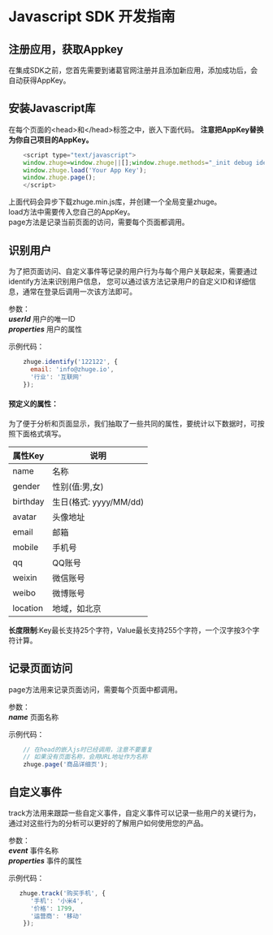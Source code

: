 # Javascript SDK 开发指南

## 注册应用，获取Appkey
在集成SDK之前，您首先需要到诸葛官网注册并且添加新应用，添加成功后，会自动获得AppKey。

## 安装Javascript库
在每个页面的&lt;head&gt;和&lt;/head&gt;标签之中，嵌入下面代码。
**注意把AppKey替换为你自己项目的AppKey。**

```js
    <script type="text/javascript">
    window.zhuge=window.zhuge||[];window.zhuge.methods="_init debug identify track trackLink trackForm page".split(" ");window.zhuge.factory=function(b){return function(){var a=Array.prototype.slice.call(arguments);a.unshift(b);window.zhuge.push(a);return window.zhuge}};for(var i=0;i<window.zhuge.methods.length;i++){var key=window.zhuge.methods[i];window.zhuge[key]=window.zhuge.factory(key)};window.zhuge.load=function(b){if(!document.getElementById("zhuge-js")){var a=document.createElement("script");a.type="text/javascript";a.id="zhuge-js";a.async=!0;a.src="https://zgsdk.37degree.com/zhuge-1.0.min.js";var c=document.getElementsByTagName("script")[0];c.parentNode.insertBefore(a,c);window.zhuge._init(b)}};
    window.zhuge.load('Your App Key');
    window.zhuge.page();
    </script>
```

上面代码会异步下载zhuge.min.js库，并创建一个全局变量zhuge。  
load方法中需要传入您自己的AppKey。  
page方法是记录当前页面的访问，需要每个页面都调用。  

## 识别用户
为了把页面访问、自定义事件等记录的用户行为与每个用户关联起来，需要通过identify方法来识别用户信息，
您可以通过该方法记录用户的自定义ID和详细信息，通常在登录后调用一次该方法即可。

参数：  
    ***userId*** 用户的唯一ID  
    ***properties*** 用户的属性

示例代码：

```js
    zhuge.identify('122122', {
      email: 'info@zhuge.io',
      '行业': '互联网'
    });
```
#### 预定义的属性：

为了便于分析和页面显示，我们抽取了一些共同的属性，要统计以下数据时，可按照下面格式填写。 

|属性Key     | 说明        | 
|--------|-------------|
|name    | 名称|
|gender  | 性别(值:男,女)|
|birthday| 生日(格式: yyyy/MM/dd)|
|avatar   | 头像地址|
|email   | 邮箱|
|mobile   | 手机号|
|qq      | QQ账号|
|weixin  | 微信账号|
|weibo   | 微博账号|
|location   | 地域，如北京|

**长度限制**:Key最长支持25个字符，Value最长支持255个字符，一个汉字按3个字符计算。

## 记录页面访问
page方法用来记录页面访问，需要每个页面中都调用。

参数：  
    ***name*** 页面名称  

示例代码： 

```js
    // 在head的嵌入js时已经调用，注意不要重复
    // 如果没有页面名称，会用URL地址作为名称
    zhuge.page('商品详细页');
```

## 自定义事件
track方法用来跟踪一些自定义事件，自定义事件可以记录一些用户的关键行为，
通过对这些行为的分析可以更好的了解用户如何使用您的产品。

参数：  
    ***event*** 事件名称  
    ***properties*** 事件的属性

示例代码：

```js
   zhuge.track('购买手机', {
      '手机': '小米4',
      '价格': 1799,
      '运营商': '移动'
    });
```
